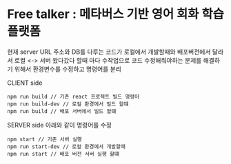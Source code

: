 # Free talker : 메타버스 기반 영어 회화 학습 플랫폼 

현재 server URL 주소와 DB를 다루는 코드가 로컬에서 개발할때와 배포버전에서 달라서 로컬 <-> 서버 왔다갔다 할때 마다 수작업으로 코드 수정해줘야하는 문제를 해결하기 위해서 환경변수를 수정하고 명령어를 분리

CLIENT side
```
npm run build // 기존 react 프로젝트 빌드 명령어
npm run build-dev // 로컬 환경에서 빌드 할떄
npm run build // 배포 서버에서 빌드 할떄
```

SERVER side
아래와 같이 명령어를 수정
```
npm start // 기존 서버 실행
npm run start-dev // 로컬 환경에서 개발할때
npm run start // 배포 버전 서버 실행 할떄
```